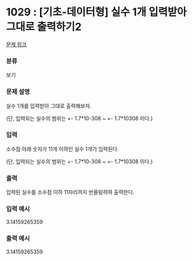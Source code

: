 # 1029 : [기초-데이터형] 실수 1개 입력받아 그대로 출력하기2

[문제 링크](https://www.codeup.kr/problem.php?id=1029)

### 분류

보기

### 문제 설명

<p>실수 1개를 입력받아 그대로 출력해보자.</p>
<p>(단, 입력되는 실수의 범위는 +- 1.7*10-308 ~ +- 1.7*10308 이다.)</p>

### 입력

<p>소수점 아래 숫자가 11개 이하인 실수 1개가 입력된다.</p>
<p>(단, 입력되는 실수의 범위는 +- 1.7*10-308 ~ +- 1.7*10308 이다.)</p>

### 출력

<p>입력된 실수를 소수점 이하 11자리까지 반올림하여 출력한다.</p>

### 입력 예시

<p>3.14159265359</p>

### 출력 예시

<p>3.14159265359</p>
